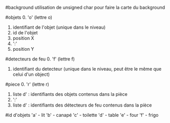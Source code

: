 #background
utilisation de unsigned char pour faire la carte du background

#objets
0. 'o' (lettre o)
1. <unsigned char> identifiant de l'objet (unique dans le niveau)
2. <unsigned char> id de l'objet
3. <int> position X
4. ':'
5. <int> position Y

#detecteurs de feu
0. 'f' (lettre f)
1. <unsigned char> identifiant du detecteur (unique dans le niveau, peut être le même que celui d'un object)

#piece
0. 'r' (lettre r)
1. liste d'<unsigned char> : identifiants des objets contenus dans la pièce
2. ':'
3. liste d'<unsigned char> : identifiants des détecteurs de feu contenus dans la pièce

#id d'objets
'a' - lit
'b' - canapé
'c' - toilette
'd' - table
'e' - four
'f' - frigo
